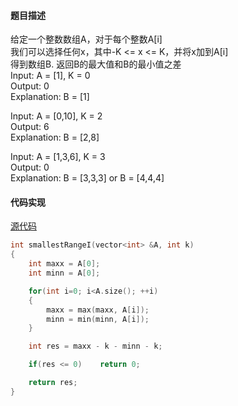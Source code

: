 #### 题目描述
给定一个整数数组A，对于每个整数A[i]  
我们可以选择任何x，其中-K <= x <= K，并将x加到A[i]  
得到数组B. 返回B的最大值和B的最小值之差  
Input: A = [1], K = 0  
Output: 0  
Explanation: B = [1]  

Input: A = [0,10], K = 2  
Output: 6  
Explanation: B = [2,8]  

Input: A = [1,3,6], K = 3  
Output: 0  
Explanation: B = [3,3,3] or B = [4,4,4]

#### 代码实现

[源代码](/Array/smallest_range_i.cpp)

```cpp
int smallestRangeI(vector<int> &A, int k)
{
	int maxx = A[0];
	int minn = A[0];

	for(int i=0; i<A.size(); ++i)
	{
		maxx = max(maxx, A[i]);
		minn = min(minn, A[i]);
	}

	int res = maxx - k - minn - k;

	if(res <= 0)	return 0;

	return res;
}

```